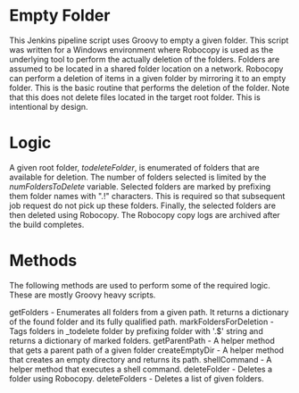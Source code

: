# Empty Folder
This Jenkins pipeline script uses Groovy to empty a given folder. This script was written for a Windows environment where Robocopy is used as the underlying tool to perform the actually deletion of the folders. Folders are assumed to be located in a shared folder location on a network. Robocopy can perform a deletion of items in a given folder by mirroring it to an empty folder. This is the basic routine that performs the deletion of the folder. Note that this does not delete files located in the target root folder. This is intentional by design.

# Logic
A given root folder, _todeleteFolder_, is enumerated of folders that are available for deletion. The number of folders selected is limited by the _numFoldersToDelete_ variable. Selected folders are marked by prefixing them folder names with ".!" characters. This is required so that subsequent job request do not pick up these folders. Finally, the selected folders are then deleted using Robocopy. The Robocopy copy logs are archived after the build completes.

# Methods
The following methods are used to perform some of the required logic. These are mostly Groovy heavy scripts.

getFolders - Enumerates all folders from a given path. It returns a dictionary of the found folder and its fully qualified path.
markFoldersForDeletion - Tags folders in _todelete folder by prefixing folder with '.$' string and returns a dictionary of marked folders.
getParentPath - A helper method that gets a parent path of a given folder
createEmptyDir - A helper method that creates an empty directory and returns its path.
shellCommand - A helper method that executes a shell command.
deleteFolder - Deletes a folder using Robocopy.
deleteFolders - Deletes a list of given folders.